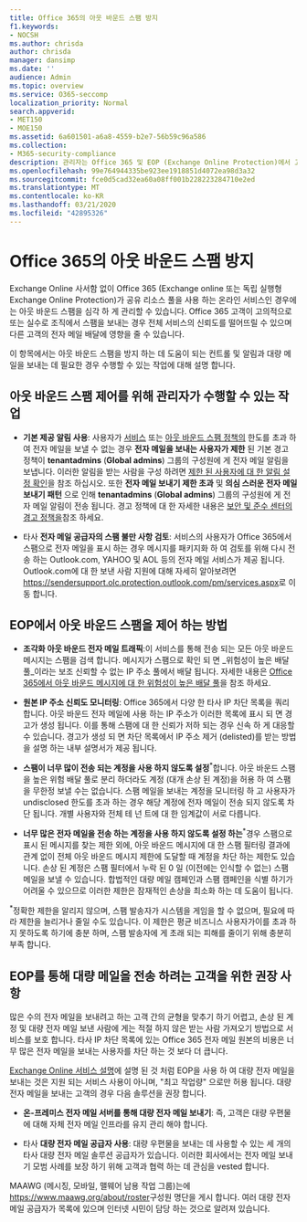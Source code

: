 ```yaml
---
title: Office 365의 아웃 바운드 스팸 방지
f1.keywords:
- NOCSH
ms.author: chrisda
author: chrisda
manager: dansimp
ms.date: ''
audience: Admin
ms.topic: overview
ms.service: O365-seccomp
localization_priority: Normal
search.appverid:
- MET150
- MOE150
ms.assetid: 6a601501-a6a8-4559-b2e7-56b59c96a586
ms.collection:
- M365-security-compliance
description: 관리자는 Office 365 및 EOP (Exchange Online Protection)에서 고객을 아웃 바운드 스팸으로 보호 하는 방법과 대량 메일을 보내는 데 필요한 경우 수행할 작업에 대해 알아봅니다.
ms.openlocfilehash: 99e764944335be923ee1918851d4072ea98d3a32
ms.sourcegitcommit: fce0d5cad32ea60a08ff001b228223284710e2ed
ms.translationtype: MT
ms.contentlocale: ko-KR
ms.lasthandoff: 03/21/2020
ms.locfileid: "42895326"
---
```

# <a name="outbound-spam-protection-in-office-365"></a>Office 365의 아웃 바운드 스팸 방지

Exchange Online 사서함 없이 Office 365 (Exchange online 또는 독립 실행형 Exchange Online Protection)가 공유 리소스 풀을 사용 하는 온라인 서비스인 경우에는 아웃 바운드 스팸을 심각 하 게 관리할 수 있습니다. Office 365 고객이 고의적으로 또는 실수로 조직에서 스팸을 보내는 경우 전체 서비스의 신뢰도를 떨어뜨릴 수 있으며 다른 고객의 전자 메일 배달에 영향을 줄 수 있습니다.

이 항목에서는 아웃 바운드 스팸을 방지 하는 데 도움이 되는 컨트롤 및 알림과 대량 메일을 보내는 데 필요한 경우 수행할 수 있는 작업에 대해 설명 합니다.

## <a name="what-admins-can-do-to-control-outbound-spam"></a>아웃 바운드 스팸 제어를 위해 관리자가 수행할 수 있는 작업

- **기본 제공 알림 사용**: 사용자가 [서비스](https://docs.microsoft.com/office365/servicedescriptions/exchange-online-service-description/exchange-online-limits#sending-limits-across-office-365-options) 또는 [아웃 바운드 스팸 정책의](configure-the-outbound-spam-policy.md) 한도를 초과 하 여 전자 메일을 보낼 수 없는 경우 **전자 메일을 보내는 사용자가 제한** 된 기본 경고 정책이 **tenantadmins** (**Global admins**) 그룹의 구성원에 게 전자 메일 알림을 보냅니다. 이러한 알림을 받는 사람을 구성 하려면 [제한 된 사용자에 대 한 알림 설정 확인](removing-user-from-restricted-users-portal-after-spam.md#verify-the-alert-settings-for-restricted-users)을 참조 하십시오. 또한 **전자 메일 보내기 제한 초과** 및 **의심 스러운 전자 메일 보내기 패턴** 으로 인해 **tenantadmins** (**Global admins**) 그룹의 구성원에 게 전자 메일 알림이 전송 됩니다. 경고 정책에 대 한 자세한 내용은 [보안 및 준수 센터의 경고 정책을](../../compliance/alert-policies.md)참조 하세요.

- 타사 **전자 메일 공급자의 스팸 불만 사항 검토**: 서비스의 사용자가 Office 365에서 스팸으로 전자 메일을 표시 하는 경우 메시지를 패키지화 하 여 검토를 위해 다시 전송 하는 Outlook.com, YAHOO 및 AOL 등의 전자 메일 서비스가 제공 됩니다. Outlook.com에 대 한 보낸 사람 지원에 대해 자세히 알아보려면 <https://sendersupport.olc.protection.outlook.com/pm/services.aspx>로 이동 합니다.

## <a name="how-eop-controls-outbound-spam"></a>EOP에서 아웃 바운드 스팸을 제어 하는 방법

- **조각화 아웃 바운드 전자 메일 트래픽**:이 서비스를 통해 전송 되는 모든 아웃 바운드 메시지는 스팸을 검색 합니다. 메시지가 스팸으로 확인 되 면 _위험성이 높은 배달 풀_이라는 보조 신뢰할 수 없는 IP 주소 풀에서 배달 됩니다. 자세한 내용은 [Office 365에서 아웃 바운드 메시지에 대 한 위험성이 높은 배달 풀](high-risk-delivery-pool-for-outbound-messages.md)을 참조 하세요.

- **원본 IP 주소 신뢰도 모니터링**: Office 365에서 다양 한 타사 IP 차단 목록을 쿼리 합니다. 아웃 바운드 전자 메일에 사용 하는 IP 주소가 이러한 목록에 표시 되 면 경고가 생성 됩니다. 이를 통해 스팸에 대 한 신뢰가 저하 되는 경우 신속 하 게 대응할 수 있습니다. 경고가 생성 되 면 차단 목록에서 IP 주소 제거 (delisted)를 받는 방법을 설명 하는 내부 설명서가 제공 됩니다.

- **스팸이 너무 많이 전송 되는 계정을 사용 하지 않도록 설정**<sup>\*</sup>합니다. 아웃 바운드 스팸을 높은 위험 배달 풀로 분리 하더라도 계정 (대개 손상 된 계정)을 허용 하 여 스팸을 무한정 보낼 수는 없습니다. 스팸 메일을 보내는 계정을 모니터링 하 고 사용자가 undisclosed 한도를 초과 하는 경우 해당 계정에 전자 메일이 전송 되지 않도록 차단 됩니다. 개별 사용자와 전체 테 넌 트에 대 한 임계값이 서로 다릅니다.

- **너무 많은 전자 메일을 전송 하는 계정을 사용 하지 않도록 설정 하는**<sup>\*</sup>경우 스팸으로 표시 된 메시지를 찾는 제한 외에, 아웃 바운드 메시지에 대 한 스팸 필터링 결과에 관계 없이 전체 아웃 바운드 메시지 제한에 도달할 때 계정을 차단 하는 제한도 있습니다. 손상 된 계정은 스팸 필터에서 누락 된 0 일 (이전에는 인식할 수 없는) 스팸 메일을 보낼 수 있습니다. 합법적인 대량 메일 캠페인과 스팸 캠페인을 식별 하기가 어려울 수 있으므로 이러한 제한은 잠재적인 손상을 최소화 하는 데 도움이 됩니다.

<sup>\*</sup>정확한 제한을 알리지 않으며, 스팸 발송자가 시스템을 게임을 할 수 없으며, 필요에 따라 제한을 늘리거나 줄일 수도 있습니다. 이 제한은 평균 비즈니스 사용자가이를 초과 하지 못하도록 하기에 충분 하며, 스팸 발송자에 게 초래 되는 피해를 줄이기 위해 충분히 부족 합니다.

## <a name="recommendations-for-customers-who-want-to-send-mass-mailings-through-eop"></a>EOP를 통해 대량 메일을 전송 하려는 고객을 위한 권장 사항

많은 수의 전자 메일을 보내려고 하는 고객 간의 균형을 맞추기 하기 어렵고, 손상 된 계정 및 대량 전자 메일 보낸 사람에 게는 적절 하지 않은 받는 사람 가져오기 방법으로 서비스를 보호 합니다. 타사 IP 차단 목록에 있는 Office 365 전자 메일 원본의 비용은 너무 많은 전자 메일을 보내는 사용자를 차단 하는 것 보다 더 큽니다.

[Exchange Online 서비스 설명](https://docs.microsoft.com/office365/servicedescriptions/exchange-online-service-description/exchange-online-limits)에 설명 된 것 처럼 EOP을 사용 하 여 대량 전자 메일을 보내는 것은 지원 되는 서비스 사용이 아니며, "최고 작업량" 으로만 허용 됩니다. 대량 전자 메일을 보내는 고객의 경우 다음 솔루션을 권장 합니다.

- **온-프레미스 전자 메일 서버를 통해 대량 전자 메일 보내기**: 즉, 고객은 대량 우편물에 대해 자체 전자 메일 인프라를 유지 관리 해야 합니다.

- 타사 **대량 전자 메일 공급자 사용**: 대량 우편물을 보내는 데 사용할 수 있는 세 개의 타사 대량 전자 메일 솔루션 공급자가 있습니다. 이러한 회사에서는 전자 메일 보내기 모범 사례를 보장 하기 위해 고객과 협력 하는 데 관심을 vested 합니다.

MAAWG (메시징, 모바일, 맬웨어 남용 작업 그룹)는에 <https://www.maawg.org/about/roster>구성원 명단을 게시 합니다. 여러 대량 전자 메일 공급자가 목록에 있으며 인터넷 시민이 담당 하는 것으로 알려져 있습니다.
